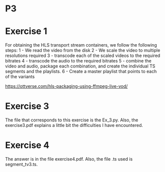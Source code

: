 # P3
# Exercise 1

For obtaining the HLS transport stream containers, we follow the following steps:
  1 - We read the video from the disk
  2 - We scale the video to multiple resolutions required
  3 - transcode each of the scaled videos to the required bitrates
  4 - transcode the audio to the required bitrates
  5 - combine the video and audio, package each combination, and create the individual TS segments and the playlists.
  6 - Create a master playlist that points to each of the variants
  
https://ottverse.com/hls-packaging-using-ffmpeg-live-vod/

# Exercise 3
The file that corresponds to this exercise is the Ex_3.py. Also, the exercise3.pdf explains a little bit the difficulties I have encountered.

# Exercise 4
The answer is in the file exercise4.pdf. Also, the file .ts used is segment_tv3.ts.
